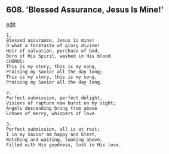 
## 608.  'Blessed Assurance, Jesus Is Mine!'
[edit](https://docs.google.com/document/d/15HQZioCs5RdXZdU2zxRdavt8oe2QMtTs/edit?mode=html)



    1.
    Blessed assurance, Jesus is mine!
    O what a foretaste of glory divine!
    Heir of salvation, purchase of God,
    Born of His Spirit, washed in His blood.
    CHORUS:
    This is my story, this is my song,
    Praising my Savior all the day long;
    This is my story, this is my song,
    Praising my Savior all the day long.

    2.
    Perfect submission, perfect delight,
    Visions of rapture now burst on my sight;
    Angels descending bring from above
    Echoes of mercy, whispers of love.

    3.
    Perfect submission, all is at rest;
    I in my Savior am happy and blest,
    Watching and waiting, looking above,
    Filled with His goodness, lost in His love.
